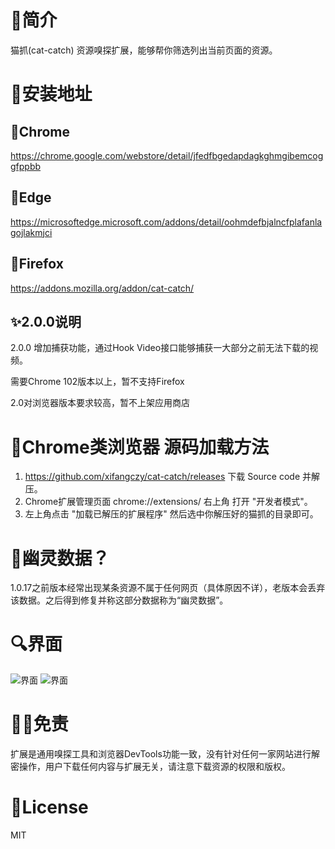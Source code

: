 # 📑简介
猫抓(cat-catch) 资源嗅探扩展，能够帮你筛选列出当前页面的资源。

# 📖安装地址
## 🐴Chrome
https://chrome.google.com/webstore/detail/jfedfbgedapdagkghmgibemcoggfppbb
## 🦄Edge
https://microsoftedge.microsoft.com/addons/detail/oohmdefbjalncfplafanlagojlakmjci
## 🦊Firefox
https://addons.mozilla.org/addon/cat-catch/

## ✨2.0.0说明
2.0.0 增加捕获功能，通过Hook Video接口能够捕获一大部分之前无法下载的视频。

需要Chrome 102版本以上，暂不支持Firefox

2.0对浏览器版本要求较高，暂不上架应用商店

# 📓Chrome类浏览器 源码加载方法
1. https://github.com/xifangczy/cat-catch/releases 下载 Source code 并解压。
2. Chrome扩展管理页面 chrome://extensions/ 右上角 打开 "开发者模式"。
3. 左上角点击 "加载已解压的扩展程序" 然后选中你解压好的猫抓的目录即可。

# 👻幽灵数据？
1.0.17之前版本经常出现某条资源不属于任何网页（具体原因不详），老版本会丢弃该数据。之后得到修复并称这部分数据称为“幽灵数据”。

# 🔍界面
![界面](https://raw.githubusercontent.com/xifangczy/cat-catch/master/README/a.png)
![界面](https://raw.githubusercontent.com/xifangczy/cat-catch/master/README/b.png)

# 🤚🏻免责
扩展是通用嗅探工具和浏览器DevTools功能一致，没有针对任何一家网站进行解密操作，用户下载任何内容与扩展无关，请注意下载资源的权限和版权。

# 📜License
MIT
